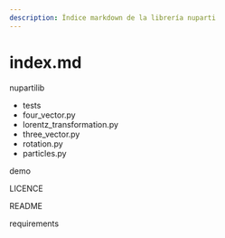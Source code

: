 ```yaml
---
description: Índice markdown de la librería nuparti
---
```


# index.md

nupartilib

* tests
* four\_vector.py
* lorentz\_transformation.py
* three\_vector.py
* rotation.py
* particles.py

demo

LICENCE

README

requirements
